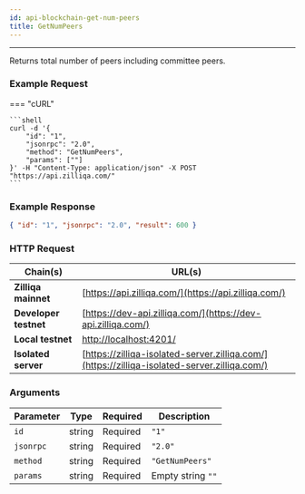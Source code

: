 ```yaml
---
id: api-blockchain-get-num-peers
title: GetNumPeers
---
```


---

Returns total number of peers including committee peers.

### Example Request

=== "cURL"

    ```shell
    curl -d '{
        "id": "1",
        "jsonrpc": "2.0",
        "method": "GetNumPeers",
        "params": [""]
    }' -H "Content-Type: application/json" -X POST "https://api.zilliqa.com/"
    ```

### Example Response

```json
{ "id": "1", "jsonrpc": "2.0", "result": 600 }
```

### HTTP Request

| Chain(s)              | URL(s)                                                                                       |
| --------------------- | -------------------------------------------------------------------------------------------- |
| **Zilliqa mainnet**   | [https://api.zilliqa.com/](https://api.zilliqa.com/)                                         |
| **Developer testnet** | [https://dev-api.zilliqa.com/](https://dev-api.zilliqa.com/)                                 |
| **Local testnet**     | [http://localhost:4201/](http://localhost:4201/)                                             |
| **Isolated server**   | [https://zilliqa-isolated-server.zilliqa.com/](https://zilliqa-isolated-server.zilliqa.com/) |

### Arguments

| Parameter | Type   | Required | Description       |
| --------- | ------ | -------- | ----------------- |
| `id`      | string | Required | `"1"`             |
| `jsonrpc` | string | Required | `"2.0"`           |
| `method`  | string | Required | `"GetNumPeers"`   |
| `params`  | string | Required | Empty string `""` |
